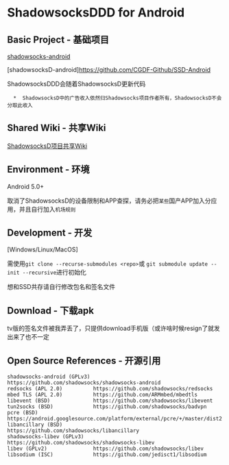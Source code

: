 # ShadowsocksDDD for Android

## Basic Project - 基础项目

[shadowsocks-android](https://github.com/shadowsocks/shadowsocks-android)

[shadowsocksD-android]https://github.com/CGDF-Github/SSD-Android

ShadowsocksDDD会随着ShadowsocksD更新代码
```
  *  ShadowsocksD中的广告收入依然归Shadowsocks项目作者所有，ShadowsocksD不会分取此收入
```

## Shared Wiki - 共享Wiki

[ShadowsocksD项目共享Wiki](https://github.com/CGDF-Github/SSD-Windows/wiki)

## Environment - 环境

Android 5.0+

取消了ShadowsocksD的设备限制和APP查探，请务必把``某些``国产APP加入分应用，并且自行加入``机场规则``

## Development - 开发

\[Windows/Linux/MacOS\]

需使用`git clone --recurse-submodules <repo>`或 `git submodule update --init --recursive`进行初始化

想和SSD共存请自行修改包名和签名文件

## Download - 下载apk

tv版的签名文件被我弄丢了，只提供download手机版（或许啥时候resign了就发出来了也不一定

## Open Source References - 开源引用
```
shadowsocks-android (GPLv3) https://github.com/shadowsocks/shadowsocks-android
redsocks (APL 2.0)          https://github.com/shadowsocks/redsocks
mbed TLS (APL 2.0)          https://github.com/ARMmbed/mbedtls
libevent (BSD)              https://github.com/shadowsocks/libevent
tun2socks (BSD)             https://github.com/shadowsocks/badvpn
pcre (BSD)                  https://android.googlesource.com/platform/external/pcre/+/master/dist2
libancillary (BSD)          https://github.com/shadowsocks/libancillary
shadowsocks-libev (GPLv3)   https://github.com/shadowsocks/shadowsocks-libev
libev (GPLv2)               https://github.com/shadowsocks/libev
libsodium (ISC)             https://github.com/jedisct1/libsodium
```
